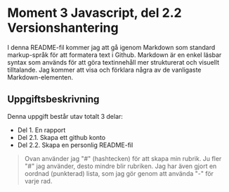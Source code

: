 # Moment 3 Javascript, del 2.2 Versionshantering

I denna README-fil kommer jag att gå igenom Markdown som standard markup-språk för att formatera text i Github. Markdown är en enkel läsbar syntax som används för att göra textinnehåll mer strukturerat och visuellt tilltalande. Jag kommer att visa och förklara några av de vanligaste Markdown-elementen. 

## Uppgiftsbeskrivning
Denna uppgift består utav totalt 3 delar:
- Del 1. En rapport
- Del 2.1. Skapa ett github konto
- Del 2.2. Skapa en personlig README-fil

> Ovan använder jag "#" (hashtecken) för att skapa min rubrik. Ju fler "#" jag använder, desto mindre blir rubriken. Jag har även gjort en oordnad (punkterad) lista, som jag gör genom att använda "-" för varje rad.

